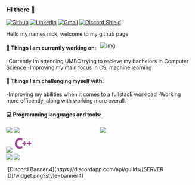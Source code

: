 ### Hi there 👋 

[![Github](https://img.shields.io/badge/-Github-000?style=flat&logo=Github&logoColor=white)](https://github.com/NC1107)
[![Linkedin](https://img.shields.io/badge/-LinkedIn-blue?style=flat&logo=Linkedin&logoColor=white)](https://www.linkedin.com/in/nicholas-conn-41b1b120a/)
[![Gmail](https://img.shields.io/badge/-Gmail-c14438?style=flat&logo=Gmail&logoColor=white)](mailto:188623nc@gmail.com)
[![Discord Shield](https://discordapp.com/api/guilds/571556611517317120/widget.png?style=shield)](https://discord.gg/EwQ5HGP)

Hello my names nick, welcome to my github page

<img align="right" alt="img" src="https://avatars.githubusercontent.com/u/42303444?s=400&v=4" width="50%" height="auto" />


#### 🌱 Things I am currently working on: 
-Currently im attending UMBC trying to recieve my bachelors in Computer Science
-Improving my main focus in CS, machine learning
#### :muscle: Things I am challenging myself with:
-Improving my abilities when it comes to a fullstack workload
-Working more efficently, along with working more overall.

#### :computer: Programming languages and tools: 
<p>
	<img width="50%" align="right" src="https://github-readme-stats.vercel.app/api?username=NC1107&show_icons=true&hide_border=true" />

<code><img width="10%" src="https://www.vectorlogo.zone/logos/java/java-ar21.svg"></code>
<code><img width="10%" src="https://www.vectorlogo.zone/logos/python/python-ar21.svg"></code>
<br />
<code><img width="10%" src="https://www.vectorlogo.zone/logos/unity3d/unity3d-ar21.svg"></code>
<code><img width="10%" src="https://github.com/vscode-icons/vscode-icons/blob/master/icons/file_type_cpp.svg"></code>
<br />
<code><img width="10%" src="https://www.vectorlogo.zone/logos/javascript/javascript-horizontal.svg"></code>
<code><img width="10%" src="https://www.vectorlogo.zone/logos/netlifyapp_watercss/netlifyapp_watercss-ar21.svg"></code>
</p>
![Discord Banner 4](https://discordapp.com/api/guilds/[SERVER ID]/widget.png?style=banner4)
